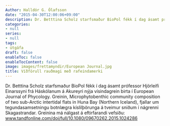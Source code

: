 ```yaml
---
Author: Halldór G. Ólafsson
date: "2015-04-30T12:00:06+09:00"
description: Dr. Betttina Scholz starfsmaður BioPol fékk í dag ásamt prófessor Hjörleifi Einarssyni frá Háskólanum á Akureyri nýja vísindagrein birta í European Journal of Phycology. Greinin, Microphytobenthic community composition of two...
categories:
- null
series:
- null
tags:
- útgáfa
draft: false
enableToc: false
enableTocContent: false
image: images/frettamyndir/European Journal.jpg
title: Víðförull rauðmagi með rafeindamerki
---
```



Dr. Betttina Scholz starfsmaður BioPol fékk í dag ásamt prófessor Hjörleifi Einarssyni frá Háskólanum á Akureyri nýja vísindagrein birta í European Journal of Phycology. Greinin, Microphytobenthic community composition of two sub-Arctic intertidal flats in Huna Bay (Northern Iceland), fjallar um tegundasamsetningu botnlægra kíslilþörunga á tveimur sniðum í nágrenni Skagastrandar. Greinina má nálgast á eftirfarandi vefsíðu: www.tandfonline.com/doi/full/10.1080/09670262.2015.1024286